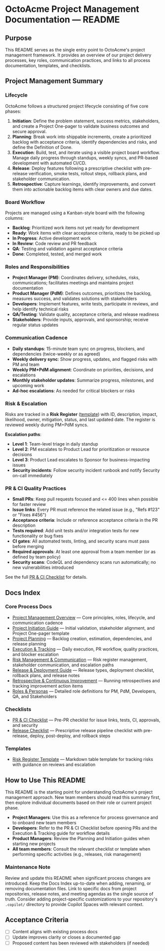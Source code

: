 # OctoAcme Project Management Documentation — README

## Purpose

This README serves as the single entry point to OctoAcme's project management framework. It provides an overview of our project delivery processes, key roles, communication practices, and links to all process documentation, templates, and checklists.

## Project Management Summary

### Lifecycle

OctoAcme follows a structured project lifecycle consisting of five core phases:

1. **Initiation**: Define the problem statement, success metrics, stakeholders, and create a Project One-pager to validate business outcomes and secure approval.
2. **Planning**: Break work into shippable increments, create a prioritized backlog with acceptance criteria, identify dependencies and risks, and define the Definition of Done.
3. **Execution**: Build, test, and iterate using a visible project board workflow. Manage daily progress through standups, weekly syncs, and PR-based development with automated CI/CD.
4. **Release**: Deploy features following a prescriptive checklist with pre-release verification, smoke tests, rollout steps, rollback plans, and stakeholder communication.
5. **Retrospective**: Capture learnings, identify improvements, and convert them into actionable backlog items with clear owners and due dates.

### Board Workflow

Projects are managed using a Kanban-style board with the following columns:

- **Backlog**: Prioritized work items not yet ready for development
- **Ready**: Work items with clear acceptance criteria, ready to be picked up
- **In Progress**: Active development work
- **In Review**: Code review and PR feedback
- **QA**: Testing and validation against acceptance criteria
- **Done**: Completed, tested, and merged work

### Roles and Responsibilities

- **Project Manager (PM)**: Coordinates delivery, schedules, risks, communications; facilitates meetings and maintains project documentation
- **Product Manager (PdM)**: Defines outcomes, prioritizes the backlog, measures success, and validates solutions with stakeholders
- **Developers**: Implement features, write tests, participate in reviews, and help identify technical risks
- **QA/Testing**: Validate quality, acceptance criteria, and release readiness
- **Stakeholders**: Provide inputs, approvals, and sponsorship; receive regular status updates

### Communication Cadence

- **Daily standups**: 15-minute team sync on progress, blockers, and dependencies (twice-weekly or as agreed)
- **Weekly delivery sync**: Show progress, updates, and flagged risks with PM and team
- **Weekly PM+PdM alignment**: Coordinate on priorities, decisions, and escalations
- **Monthly stakeholder updates**: Summarize progress, milestones, and upcoming work
- **Ad-hoc escalations**: As needed for critical blockers or risks

### Risk & Escalation

Risks are tracked in a **Risk Register** ([template](templates/risk-register-template.md)) with ID, description, impact, likelihood, owner, mitigation, status, and last updated date. The register is reviewed weekly during PM+PdM syncs.

**Escalation paths**:
- **Level 1**: Team-level triage in daily standup
- **Level 2**: PM escalates to Product Lead for prioritization or resource decisions
- **Level 3**: Product Lead escalates to Sponsor for business-impacting issues
- **Security incidents**: Follow security incident runbook and notify Security on-call immediately

### PR & CI Quality Practices

- **Small PRs**: Keep pull requests focused and <= 400 lines when possible for faster review
- **Issue links**: Every PR must reference the related issue (e.g., "Refs #123" or "Fixes #456")
- **Acceptance criteria**: Include or reference acceptance criteria in the PR description
- **Tests required**: Add unit tests and/or integration tests for new functionality or bug fixes
- **CI gates**: All automated tests, linting, and security scans must pass before merging
- **Required approvals**: At least one approval from a team member (or as defined by team policy)
- **Security scans**: CodeQL and dependency scans run automatically; no new vulnerabilities introduced

See the full [PR & CI Checklist](checklists/pr-and-ci-checklist.md) for details.

## Docs Index

### Core Process Docs

- [Project Management Overview](octoacme-project-management-overview.md) — Core principles, roles, lifecycle, and communication cadence
- [Project Initiation Guide](octoacme-project-initiation.md) — Initial validation, stakeholder alignment, and Project One-pager template
- [Project Planning](octoacme-project-planning.md) — Backlog creation, estimation, dependencies, and release planning
- [Execution & Tracking](octoacme-execution-and-tracking.md) — Daily execution, PR workflow, quality practices, and blocker escalation
- [Risk Management & Communication](octoacme-risks-and-communication.md) — Risk register management, stakeholder communication, and escalation paths
- [Release & Deployment Guide](octoacme-release-and-deployment.md) — Release types, deployment checklist, rollback plans, and release notes
- [Retrospective & Continuous Improvement](octoacme-retrospective-and-continuous-improvement.md) — Running retrospectives and tracking improvement action items
- [Roles & Personas](octoacme-roles-and-personas.md) — Detailed role definitions for PM, PdM, Developers, QA, and Stakeholders

### Checklists

- [PR & CI Checklist](checklists/pr-and-ci-checklist.md) — Pre-PR checklist for issue links, tests, CI, approvals, and security
- [Release Checklist](checklists/release-checklist.md) — Prescriptive release pipeline checklist with pre-release, deploy, post-deploy, and rollback steps

### Templates

- [Risk Register Template](templates/risk-register-template.md) — Markdown table template for tracking risks with guidance on reviews and escalation

## How to Use This README

This README is the starting point for understanding OctoAcme's project management approach. New team members should read this summary first, then explore individual documents based on their role or current project phase.

- **Project Managers**: Use this as a reference for process governance and to onboard new team members
- **Developers**: Refer to the PR & CI Checklist before opening PRs and the Execution & Tracking guide for workflow details
- **Product Managers**: Review the Planning and Initiation guides when starting new projects
- **All team members**: Consult the relevant checklist or template when performing specific activities (e.g., releases, risk management)

### Maintenance Note

Review and update this README when significant process changes are introduced. Keep the Docs Index up-to-date when adding, renaming, or removing documentation files. Link to specific docs from project repositories, release notes, and meeting agendas as the single source of truth. Consider adding project-specific customizations to your repository's `.copilot/` directory to provide Copilot Spaces with relevant context.

## Acceptance Criteria

- [ ] Content aligns with existing process docs
- [ ] Update improves clarity or closes a documented gap
- [ ] Proposed content has been reviewed with stakeholders (if needed)
